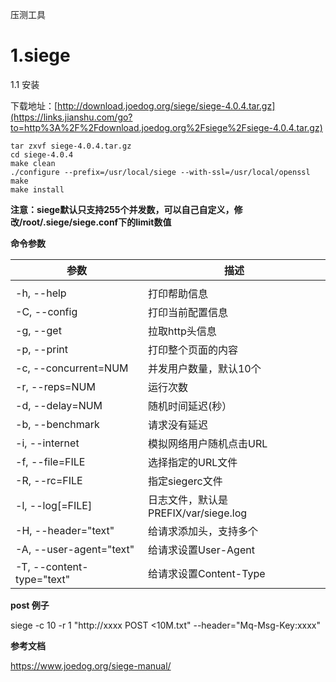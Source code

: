 压测工具

# 1.siege

1.1 安装

下载地址：[http://download.joedog.org/siege/siege-4.0.4.tar.gz](https://links.jianshu.com/go?to=http%3A%2F%2Fdownload.joedog.org%2Fsiege%2Fsiege-4.0.4.tar.gz)

```shell
tar zxvf siege-4.0.4.tar.gz
cd siege-4.0.4
make clean
./configure --prefix=/usr/local/siege --with-ssl=/usr/local/openssl
make 
make install
```

**注意：siege默认只支持255个并发数，可以自己自定义，修改/root/.siege/siege.conf下的limit数值**

**命令参数**

| 参数                      | 描述                                  |
| ------------------------- | ------------------------------------- |
|                           |                                       |
| -h, --help                | 打印帮助信息                          |
| -C, --config              | 打印当前配置信息                      |
| -g, --get                 | 拉取http头信息                        |
| -p, --print               | 打印整个页面的内容                    |
| -c, --concurrent=NUM      | 并发用户数量，默认10个                |
| -r, --reps=NUM            | 运行次数                              |
| -d, --delay=NUM           | 随机时间延迟(秒）                     |
| -b, --benchmark           | 请求没有延迟                          |
| -i, --internet            | 模拟网络用户随机点击URL               |
| -f, --file=FILE           | 选择指定的URL文件                     |
| -R, --rc=FILE             | 指定siegerc文件                       |
| -l, --log[=FILE]          | 日志文件，默认是 PREFIX/var/siege.log |
| -H, --header="text"       | 给请求添加头，支持多个                |
| -A, --user-agent="text"   | 给请求设置User-Agent                  |
| -T, --content-type="text" | 给请求设置Content-Type                |



**post 例子**

 siege -c 10 -r 1 "http://xxxx POST <10M.txt" --header="Mq-Msg-Key:xxxx" 





**参考文档**

https://www.joedog.org/siege-manual/